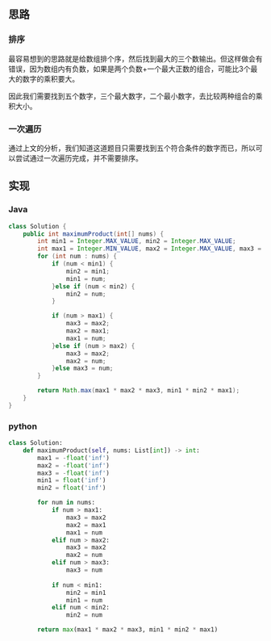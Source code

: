 ## 思路
### 排序
最容易想到的思路就是给数组排个序，然后找到最大的三个数输出。但这样做会有错误，因为数组内有负数，如果是两个负数+一个最大正数的组合，可能比3个最大的数字的乘积要大。

因此我们需要找到五个数字，三个最大数字，二个最小数字，去比较两种组合的乘积大小。

### 一次遍历
通过上文的分析，我们知道这道题目只需要找到五个符合条件的数字而已，所以可以尝试通过一次遍历完成，并不需要排序。

## 实现
### Java
```java
class Solution {
    public int maximumProduct(int[] nums) {
        int min1 = Integer.MAX_VALUE, min2 = Integer.MAX_VALUE;
        int max1 = Integer.MIN_VALUE, max2 = Integer.MAX_VALUE, max3 = Integer.MAX_VALUE;
        for (int num : nums) {
            if (num < min1) {
                min2 = min1;
                min1 = num;
            }else if (num < min2) {
                min2 = num;
            }

            if (num > max1) {
                max3 = max2;
                max2 = max1;
                max1 = num;
            }else if (num > max2) {
                max3 = max2;
                max2 = num;
            }else max3 = num;
        }

        return Math.max(max1 * max2 * max3, min1 * min2 * max1);
    }
}
```
### python
```python
class Solution:
    def maximumProduct(self, nums: List[int]) -> int:
        max1 = -float('inf')
        max2 = -float('inf')
        max3 = -float('inf')
        min1 = float('inf')
        min2 = float('inf')

        for num in nums:
            if num > max1:
                max3 = max2
                max2 = max1
                max1 = num
            elif num > max2:
                max3 = max2
                max2 = num
            elif num > max3:
                max3 = num
            
            if num < min1:
                min2 = min1
                min1 = num
            elif num < min2:
                min2 = num

        return max(max1 * max2 * max3, min1 * min2 * max1)
```